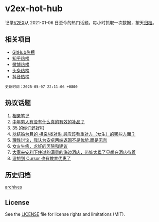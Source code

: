# v2ex-hot-hub

 记录[V2EX](https://www.v2ex.com/)从 2021-01-06 日至今的热门话题。每小时抓取一次数据，按天[归档](archives)。
 
 ## 相关项目

- [GitHub热榜](https://github.com/lonnyzhang423/github-hot-hub)
- [知乎热榜](https://github.com/lonnyzhang423/zhihu-hot-hub)
- [微博热榜](https://github.com/lonnyzhang423/weibo-hot-hub)
- [头条热榜](https://github.com/lonnyzhang423/toutiao-hot-hub)
- [抖音热榜](https://github.com/lonnyzhang423/douyin-hot-hub)


 `更新时间：2025-05-07 22:11:06 +0800`

## 热议话题

1. [相亲笔记](https://www.v2ex.com/t/1130158)
1. [中年男人有没有什么真的有效的补品？](https://www.v2ex.com/t/1130052)
1. [35 的你们还好吗](https://www.v2ex.com/t/1130136)
1. [以结婚为目的 相亲/找对象 最应该看重对方（女生）的哪些方面？](https://www.v2ex.com/t/1130091)
1. [理性讨论，我认为安卓两端返回不是优势,而是无奈](https://www.v2ex.com/t/1130104)
1. [女友生病，求好的医院和建议](https://www.v2ex.com/t/1130190)
1. [大家来安利下住过的满意的海边酒店，带娃太累了只想在酒店待着](https://www.v2ex.com/t/1130049)
1. [没想到 Cursor 也有教育优惠了](https://www.v2ex.com/t/1130037)

## 历史归档

[archives](archives)

## License

See the [LICENSE](LICENSE) file for license rights and limitations (MIT).

